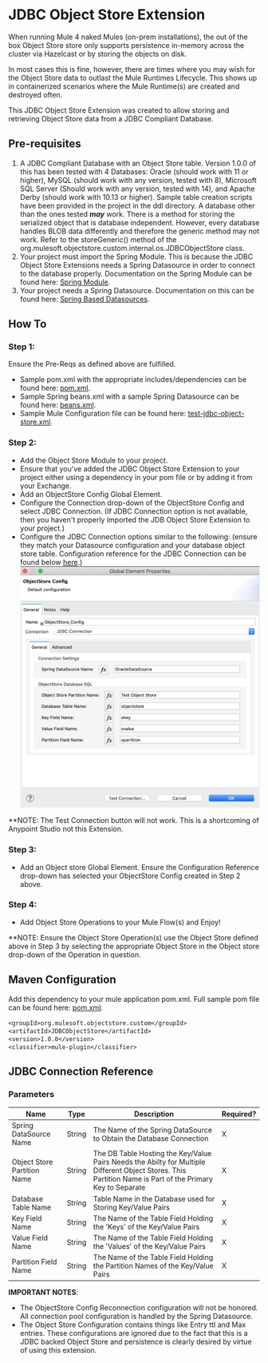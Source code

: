 
# JDBC Object Store Extension

When running Mule 4 naked Mules (on-prem installations), the out of the box Object Store store only supports persistence in-memory across the cluster via Hazelcast or by storing the objects on disk. 

In most cases this is fine, however, there are times where you may wish for the Object Store data to outlast the Mule Runtimes Lifecycle.  This shows up in containerized scenarios where the Mule Runtime(s) are created and destroyed often.

This JDBC Object Store Extension was created to allow storing and retrieving Object Store data from a JDBC Compliant Database.

## Pre-requisites

 1. A JDBC Compliant Database with an Object Store table.  Version 1.0.0 of this has been tested with 4 Databases:  Oracle (should work with 11 or higher), MySQL (should work with any version, tested with 8), Microsoft SQL Server (Should work with any version, tested with 14), and Apache Derby (should work with 10.13 or higher).  Sample table creation scripts have been provided in the project in the ddl directory.  A database other than the ones tested ***may*** work.  There is a method for storing the serialized object that is database independent.  However, every database handles BLOB data differently and therefore the generic method may not work.  Refer to the storeGeneric() method of the org.mulesoft.objectstore.custom.internal.os.JDBCObjectStore class.
 2. Your project must import the Spring Module.  This is because the JDBC Object Store Extensions needs a Spring Datasource in order to connect to the database properly.  Documentation on the Spring Module can be found here:  [Spring Module](https://docs.mulesoft.com/spring-module/1.3/).
 3. Your project needs a Spring Datasource.  Documentation on this can be found here: [Spring Based Datasources](https://help.mulesoft.com/s/article/Spring-based-datasources).

## How To

### Step 1:
Ensure the Pre-Reqs as defined above are fulfilled.

 - Sample pom.xml with the appropriate includes/dependencies can be found here: [pom.xml](docs/samples/pom.xml).
 - Sample Spring beans.xml with a sample Spring Datasource can be found here: [beans.xml](docs/samples/beans.xml).
 - Sample Mule Configuration file can be found here: [test-jdbc-object-store.xml](docs/samples/test-jdbc-object-store.xml).

### Step 2:

 - Add the Object Store Module to your project.
 - Ensure that you've added the JDBC Object Store Extension to your project either using a dependency in your pom file or by adding it from your Exchange.
 - Add an ObjectStore Config Global Element.
 - Configure the Connection drop-down of the ObjectStore Config and select JDBC Connection.  (If JDBC Connection option is not available, then you haven't properly imported the JDB Object Store Extension to your project.)
 - Configure the JDBC Connection options similar to the following: (ensure they match your Datasource configuration and your database object store table. Configuration reference for the JDBC Connection can be found below [here](#jdbc-connection-reference).)
![ObjectStore Connection Config](docs/images/ObjectStore-Config.png)

**NOTE: The Test Connection button will not work.  This is a shortcoming of Anypoint Studio not this Extension.

### Step 3:
 - Add an Object store Global Element.  Ensure the Configuration Reference drop-down has selected your ObjectStore Config created in Step 2 above.

### Step 4:

 - Add Object Store Operations to your Mule Flow(s) and Enjoy!

**NOTE: Ensure the Object Store Operation(s) use the Object Store defined above in Step 3 by selecting the appropriate Object Store in the Object store drop-down of the Operation in question.

## Maven Configuration
Add this dependency to your mule application pom.xml. Full sample pom file can be found here: [pom.xml](docs/samples/pom.xml).

```
<groupId>org.mulesoft.objectstore.custom</groupId>
<artifactId>JDBCObjectStore</artifactId>
<version>1.0.0</version>
<classifier>mule-plugin</classifier>
```
## JDBC Connection Reference
### Parameters
|Name  |Type  |Description |Required? |
|--|--|--|--|
|Spring DataSource Name  |  String|The Name of the Spring DataSource to Obtain the Database Connection|X|
| Object Store Partition Name| String|The DB Table Hosting the Key/Value Pairs Needs the Abilty for Multiple Different Object Stores. This Partition Name is Part of the Primary Key to Separate |X|
|Database Table Name |String | Table Name in the Database used for Storing Key/Value Pairs|X|
| Key Field Name| String|The Name of the Table Field Holding the 'Keys' of the Key/Value Pairs |X |
|Value Field Name |String |The Name of the Table Field Holding the 'Values' of the Key/Value Pairs |X |
| Partition Field Name| String|The Name of the Table Field Holding the Partition Names of the Key/Value Pairs | X|
**IMPORTANT NOTES**:

 - The ObjectStore Config Reconnection configuration will not be honored.  All connection pool configuration is handled by the Spring Datasource.
 - The Object Store Configuration contains things like Entry ttl and Max entries.  These configurations are ignored due to the fact that this is a JDBC backed Object Store and persistence is clearly desired by virtue of using this extension. 